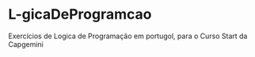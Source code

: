 # L-gicaDeProgramcao
Exercícios de Logica de Programação em portugol, para o Curso Start da Capgemini
